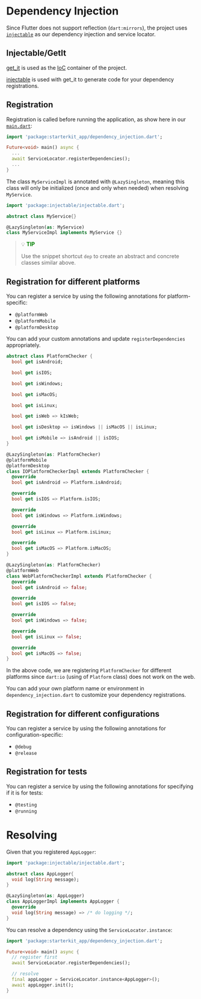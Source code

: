 # Dependency Injection

Since Flutter does not support reflection (`dart:mirrors`), the project uses [`injectable`](https://pub.dev/packages/injectable) as our dependency injection and service locator.

## Injectable/GetIt

[get_it](https://pub.dev/packages/get_it) is used as the [IoC](https://stackoverflow.com/questions/3058/what-is-inversion-of-control) container of the project.

[injectable](https://pub.dev/packages/injectable) is used with get_it to generate code for your dependency registrations.

## Registration

Registration is called before running the application, as show here in our [`main.dart`](../../../starterkit_app/lib/main.dart):

```dart
import 'package:starterkit_app/dependency_injection.dart';

Future<void> main() async {
  ...
  await ServiceLocator.registerDependencies();
  ...
}
```

The class `MyServiceImpl` is annotated with `@LazySingleton`, meaning this class will only be initialized (once and only when needed) when resolving `MyService`.

```dart
import 'package:injectable/injectable.dart';

abstract class MyService{}

@LazySingleton(as: MyService)
class MyServiceImpl implements MyService {}
```

>:bulb: **<span style="color: green">TIP</span>**
>
>Use the snippet shortcut `dep` to create an abstract and concrete classes similar above.

## Registration for different platforms

You can register a service by using the following annotations for platform-specific:
- `@platformWeb`
- `@platformMobile`
- `@platformDesktop`

You can add your custom annotations and update `registerDependencies` appropriately.

```dart
abstract class PlatformChecker {
  bool get isAndroid;

  bool get isIOS;

  bool get isWindows;

  bool get isMacOS;

  bool get isLinux;

  bool get isWeb => kIsWeb;

  bool get isDesktop => isWindows || isMacOS || isLinux;

  bool get isMobile => isAndroid || isIOS;
}

@LazySingleton(as: PlatformChecker)
@platformMobile
@platformDesktop
class IOPlatformCheckerImpl extends PlatformChecker {
  @override
  bool get isAndroid => Platform.isAndroid;

  @override
  bool get isIOS => Platform.isIOS;

  @override
  bool get isWindows => Platform.isWindows;

  @override
  bool get isLinux => Platform.isLinux;

  @override
  bool get isMacOS => Platform.isMacOS;
}

@LazySingleton(as: PlatformChecker)
@platformWeb
class WebPlatformCheckerImpl extends PlatformChecker {
  @override
  bool get isAndroid => false;

  @override
  bool get isIOS => false;

  @override
  bool get isWindows => false;

  @override
  bool get isLinux => false;

  @override
  bool get isMacOS => false;
}

```
In the above code, we are registering `PlatformChecker` for different platforms since `dart:io` (using of `Platform` class) does not work on the web.

You can add your own platform name or environment in `dependency_injection.dart` to customize your dependency registrations.

## Registration for different configurations

You can register a service by using the following annotations for configuration-specific:
- `@debug`
- `@release`

## Registration for tests

You can register a service by using the following annotations for specifying if it is for tests:
- `@testing`
- `@running`

# Resolving
Given that you registered `AppLogger`:

```dart
import 'package:injectable/injectable.dart';

abstract class AppLogger{
  void log(String message);
}

@LazySingleton(as: AppLogger)
class AppLoggerImpl implements AppLogger {
  @override
  void log(String message) => /* do logging */;
}
```

You can resolve a dependency using the `ServiceLocator.instance`:

```dart
import 'package:starterkit_app/dependency_injection.dart';

Future<void> main() async {
  // register first
  await ServiceLocator.registerDependencies();

  // resolve
  final appLogger = ServiceLocator.instance<AppLogger>();
  await appLogger.init();
}
```